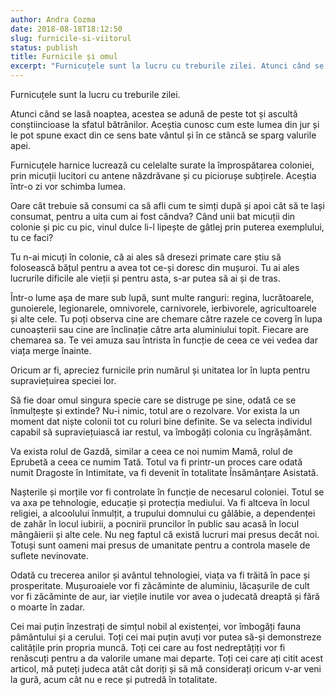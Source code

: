 ```yaml
---
author: Andra Cozma
date: 2018-08-18T18:12:50
slug: furnicile-si-viitorul
status: publish
title: Furnicile și omul
excerpt: "Furnicuțele sunt la lucru cu treburile zilei. Atunci când se lasă noaptea, acestea se adună de peste tot și ascultă  "
---
```

Furnicuțele sunt la lucru cu treburile zilei.

Atunci când se lasă noaptea, acestea se adună de peste tot și ascultă conștiincioase la sfatul bătrânilor. Aceștia cunosc cum este lumea din jur și le pot spune exact din ce sens bate vântul și în ce stâncă se sparg valurile apei.

Furnicuțele harnice lucrează cu celelalte surate la împrospătarea coloniei, prin micuții lucitori cu antene năzdrăvane și cu piciorușe subțirele. Aceștia într-o zi vor schimba lumea.

Oare cât trebuie să consumi ca să afli cum te simți după și apoi cât să te lași consumat, pentru a uita cum ai fost cândva? Când unii bat micuții din colonie și pic cu pic, vinul dulce li-l lipește de gâtlej prin puterea exemplului, tu ce faci?

Tu n-ai micuți în colonie, că ai ales să dresezi primate care știu să folosească bățul pentru a avea tot ce-și doresc din mușuroi. Tu ai ales lucrurile dificile ale vieții și pentru asta, s-ar putea să ai și de tras.

Într-o lume așa de mare sub lupă, sunt multe ranguri: regina, lucrătoarele, gunoierele, legionarele, omnivorele, carnivorele, ierbivorele, agricultoarele și alte cele. Tu poți observa cine are chemare către razele ce coverg în lupa cunoașterii sau cine are înclinație către arta aluminiului topit. Fiecare are chemarea sa. Te vei amuza sau întrista în funcție de ceea ce vei vedea dar viața merge înainte.

Oricum ar fi, apreciez furnicile prin numărul și unitatea lor în lupta pentru supraviețuirea speciei lor.

Să fie doar omul singura specie care se distruge pe sine, odată ce se înmulțește și extinde? Nu-i nimic, totul are o rezolvare. Vor exista la un moment dat niște colonii tot cu roluri bine definite. Se va selecta individul capabil să supraviețuiască iar restul, va îmbogăți colonia cu îngrășământ.

Va exista rolul de Gazdă, similar a ceea ce noi numim Mamă, rolul de Eprubetă a ceea ce numim Tată. Totul va fi printr-un proces care odată numit Dragoste în Intimitate, va fi devenit în totalitate Însămânțare Asistată.

Nașterile și morțile vor fi controlate în funcție de necesarul coloniei. Totul se va axa pe tehnologie, educație și protecția mediului. Va fi altceva în locul religiei, a alcoolului înmulțit, a trupului domnului cu gălăbie, a dependenței de zahăr în locul iubirii, a pocnirii pruncilor în public sau acasă în locul mângâierii și alte cele. Nu neg faptul că există lucruri mai presus decât noi. Totuși sunt oameni mai presus de umanitate pentru a controla masele de suflete nevinovate.

Odată cu trecerea anilor și avântul tehnologiei, viața va fi trăită în pace și prosperitate. Mușuroaiele vor fi zăcăminte de aluminiu, lăcașurile de cult vor fi zăcăminte de aur, iar viețile inutile vor avea o judecată dreaptă și fără o moarte în zadar.

Cei mai puțin înzestrați de simțul nobil al existenței, vor îmbogăți fauna pâmântului și a cerului. Toți cei mai puțin avuți vor putea să-și demonstreze calitățile prin propria muncă. Toți cei care au fost nedreptățiți vor fi renăscuți pentru a da valorile umane mai departe. Toți cei care ați citit acest articol, mă puteți judeca atât cât doriți și să mă considerați oricum v-ar veni la gură, acum cât nu e rece și putredă în totalitate.
    